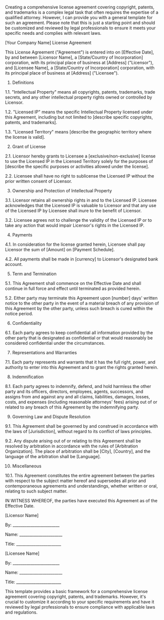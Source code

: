 

Creating a comprehensive license agreement covering copyright, patents, and trademarks is a complex legal task that often requires the expertise of a qualified attorney. However, I can provide you with a general template for such an agreement. Please note that this is just a starting point and should be customized and reviewed by legal professionals to ensure it meets your specific needs and complies with relevant laws. 

[Your Company Name] License Agreement

This License Agreement ("Agreement") is entered into on [Effective Date], by and between [Licensor Name], a [State/Country of Incorporation] corporation, with its principal place of business at [Address] ("Licensor"), and [Licensee Name], a [State/Country of Incorporation] corporation, with its principal place of business at [Address] ("Licensee").

1. Definitions

1.1. "Intellectual Property" means all copyrights, patents, trademarks, trade secrets, and any other intellectual property rights owned or controlled by Licensor.

1.2. "Licensed IP" means the specific Intellectual Property licensed under this Agreement, including but not limited to [describe specific copyrights, patents, and trademarks].

1.3. "Licensed Territory" means [describe the geographic territory where the license is valid].

2. Grant of License

2.1. Licensor hereby grants to Licensee a [exclusive/non-exclusive] license to use the Licensed IP in the Licensed Territory solely for the purposes of [describe the specific purposes or activities allowed under the license].

2.2. Licensee shall have no right to sublicense the Licensed IP without the prior written consent of Licensor.

3. Ownership and Protection of Intellectual Property

3.1. Licensor retains all ownership rights in and to the Licensed IP. Licensee acknowledges that the Licensed IP is valuable to Licensor and that any use of the Licensed IP by Licensee shall inure to the benefit of Licensor.

3.2. Licensee agrees not to challenge the validity of the Licensed IP or to take any action that would impair Licensor's rights in the Licensed IP.

4. Payments

4.1. In consideration for the license granted herein, Licensee shall pay Licensor the sum of [Amount] on [Payment Schedule].

4.2. All payments shall be made in [currency] to Licensor's designated bank account.

5. Term and Termination

5.1. This Agreement shall commence on the Effective Date and shall continue in full force and effect until terminated as provided herein.

5.2. Either party may terminate this Agreement upon [number] days' written notice to the other party in the event of a material breach of any provision of this Agreement by the other party, unless such breach is cured within the notice period.

6. Confidentiality

6.1. Each party agrees to keep confidential all information provided by the other party that is designated as confidential or that would reasonably be considered confidential under the circumstances.

7. Representations and Warranties

7.1. Each party represents and warrants that it has the full right, power, and authority to enter into this Agreement and to grant the rights granted herein.

8. Indemnification

8.1. Each party agrees to indemnify, defend, and hold harmless the other party and its officers, directors, employees, agents, successors, and assigns from and against any and all claims, liabilities, damages, losses, costs, and expenses (including reasonable attorneys' fees) arising out of or related to any breach of this Agreement by the indemnifying party.

9. Governing Law and Dispute Resolution

9.1. This Agreement shall be governed by and construed in accordance with the laws of [Jurisdiction], without regard to its conflict of laws principles.

9.2. Any dispute arising out of or relating to this Agreement shall be resolved by arbitration in accordance with the rules of [Arbitration Organization]. The place of arbitration shall be [City], [Country], and the language of the arbitration shall be [Language].

10. Miscellaneous

10.1. This Agreement constitutes the entire agreement between the parties with respect to the subject matter hereof and supersedes all prior and contemporaneous agreements and understandings, whether written or oral, relating to such subject matter.

IN WITNESS WHEREOF, the parties have executed this Agreement as of the Effective Date.

[Licensor Name]

By: ________________________

Name: ______________________

Title: _______________________

[Licensee Name]

By: ________________________

Name: ______________________

Title: _______________________


This template provides a basic framework for a comprehensive license agreement covering copyright, patents, and trademarks. However, it's crucial to customize it according to your specific requirements and have it reviewed by legal professionals to ensure compliance with applicable laws and regulations.